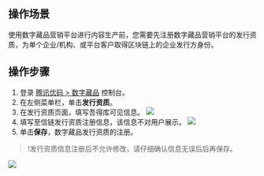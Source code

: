 ## 操作场景
使用数字藏品营销平台进行内容生产前，您需要先注册数字藏品营销平台的发行资质，为单个企业/机构、或平台客户取得区块链上的企业发行方身份。

## 操作步骤
1. 登录 [腾讯优码 > 数字藏品](https://admin.uma.qq.com/nft/management/list) 控制台。
2. 在左侧菜单栏，单击**发行资质**。
3. 在发行资质页面，填写吾得库可见信息。
![](https://qcloudimg.tencent-cloud.cn/raw/605e1f0ca51fb56e0eae906c5fffd335.png)
4. 填写至信链发行资质注册信息，该信息不对用户展示。
![](https://qcloudimg.tencent-cloud.cn/raw/aa724ca037cbd79e0207070214a39cfc.png)
5. 单击**保存**，数字藏品发行资质的注册。
>!发行资质信息注册后不允许修改，请仔细确认信息无误后后再保存。
>
![](https://qcloudimg.tencent-cloud.cn/raw/bfd3c194c14806130c926179fb37e3be.png)
